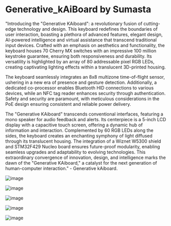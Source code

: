 # Generative_kAiBoard by Sumasta

"Introducing the "Generative KAiboard": a revolutionary fusion of cutting-edge technology and design. This keyboard redefines the boundaries of user interaction, boasting a plethora of advanced features, elegant design, AI-powered intelligence and virtual assistance that transcend traditional input devices. Crafted with an emphasis on aesthetics and functionality, the keyboard houses 70 Cherry MX switches with an impressive 100 million keystroke guarantee, ensuring both responsiveness and durability. Its versatility is highlighted by an array of 80 addressable pixel RGB LEDs, creating captivating lighting effects within a translucent 3D-printed housing.

The keyboard seamlessly integrates an 8x8 multizone time-of-flight sensor, ushering in a new era of presence and gesture detection. Additionally, a dedicated co-processor enables Bluetooth HID connections to various devices, while an NFC tag reader enhances security through authentication. Safety and security are paramount, with meticulous considerations in the PoE design ensuring consistent and reliable power delivery.

The "Generative KAiboard" transcends conventional interfaces, featuring a mono speaker for audio feedback and alerts. Its centerpiece is a 5-inch LCD display with a capacitive touch screen, offering a dynamic hub of information and interaction. Complemented by 60 RGB LEDs along the sides, the keyboard creates an enchanting symphony of light diffused through its translucent housing. The integration of a Wiznet W5300 shield and STM32F429 Nucleo board ensures future-proof modularity, enabling seamless upgrades and adaptability to evolving technologies. This extraordinary convergence of innovation, design, and intelligence marks the dawn of the "Generative KAiboard," a catalyst for the next generation of human-computer interaction." - Generative kAiboard.

![image](https://github.com/sumastavr/Generative_kAiBoard/assets/72283566/d8cd424e-bdd2-4d96-a8ba-f4ea38353524)

![image](https://github.com/sumastavr/Generative_kAiBoard/assets/72283566/4fd82195-c9b6-4035-8879-96a86e2ffe72)

![image](https://github.com/sumastavr/Generative_kAiBoard/assets/72283566/64bc72e8-fec0-4155-beac-cf747ef8b701)

![image](https://github.com/sumastavr/Generative_kAiBoard/assets/72283566/f71959d6-34de-4d9d-b32a-d84eefa6d60f)

![image](https://github.com/sumastavr/Generative_kAiBoard/assets/72283566/d1a8afea-ec4d-4613-8f76-b2e9a30f1057)



